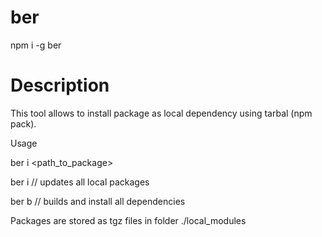 # ber

npm i -g ber

# Description

This tool allows to install package as local dependency using tarbal (npm pack).

Usage

ber i <path_to_package>

ber i // updates all local packages

ber b // builds and install all dependencies

Packages are stored as tgz files in folder ./local_modules
